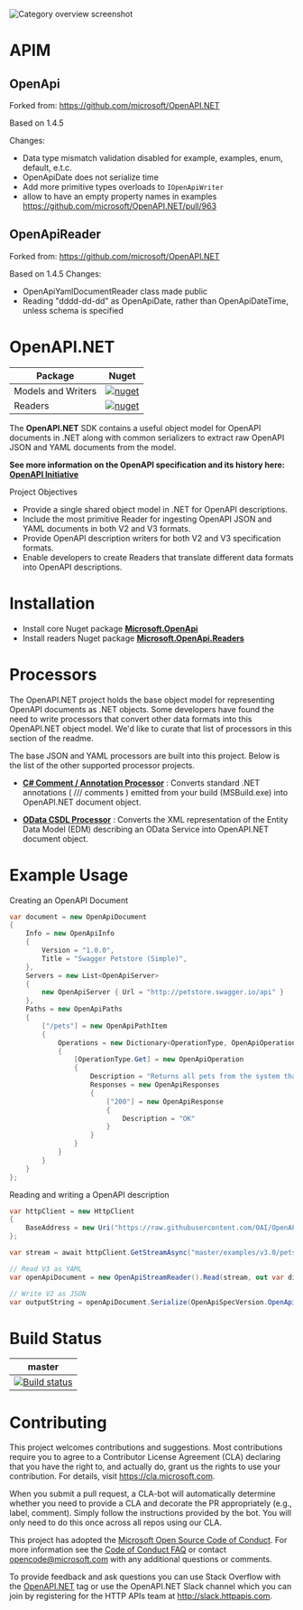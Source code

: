 ![Category overview screenshot](docs/images/oainet.png "Microsoft + OpenAPI = Love")

# APIM
## OpenApi
Forked from: https://github.com/microsoft/OpenAPI.NET

Based on 1.4.5

Changes:
- Data type mismatch validation disabled for example, examples, enum, default, e.t.c.
- OpenApiDate does not serialize time
- Add more primitive types overloads to `IOpenApiWriter`
- allow to have an empty property names in examples https://github.com/microsoft/OpenAPI.NET/pull/963 

## OpenApiReader
Forked from: https://github.com/microsoft/OpenAPI.NET

Based on 1.4.5
Changes:
- OpenApiYamlDocumentReader class made public
- Reading "dddd-dd-dd" as OpenApiDate, rather than OpenApiDateTime, unless schema is specified

# OpenAPI.NET 
|Package|Nuget|
|--|--|
|Models and Writers|[![nuget](https://img.shields.io/nuget/v/Microsoft.OpenApi.svg)](https://www.nuget.org/packages/Microsoft.OpenApi/) |
|Readers | [![nuget](https://img.shields.io/nuget/v/Microsoft.OpenApi.Readers.svg)](https://www.nuget.org/packages/Microsoft.OpenApi.Readers/) |


The **OpenAPI.NET** SDK contains a useful object model for OpenAPI documents in .NET along with common serializers to extract raw OpenAPI JSON and YAML documents from the model.

**See more information on the OpenAPI specification and its history here: <a href="https://www.openapis.org">OpenAPI Initiative</a>**

Project Objectives 

- Provide a single shared object model in .NET for OpenAPI descriptions.
- Include the most primitive Reader for ingesting OpenAPI JSON and YAML documents in both V2 and V3 formats.
- Provide OpenAPI description writers for both V2 and V3 specification formats.
- Enable developers to create Readers that translate different data formats into OpenAPI descriptions. 

# Installation

- Install core Nuget package [**Microsoft.OpenApi**](https://www.nuget.org/packages/Microsoft.OpenApi)
- Install readers Nuget package [**Microsoft.OpenApi.Readers**](https://www.nuget.org/packages/Microsoft.OpenApi.Readers)

# Processors
The OpenAPI.NET project holds the base object model for representing OpenAPI documents as .NET objects. Some developers have found the need to write processors that convert other data formats into this OpenAPI.NET object model. We'd like to curate that list of processors in this section of the readme. 

The base JSON and YAML processors are built into this project. Below is the list of the other supported processor projects.

- [**C# Comment / Annotation Processor**](https://github.com/Microsoft/OpenAPI.NET.CSharpAnnotations) : Converts standard .NET annotations ( /// comments ) emitted from your build (MSBuild.exe) into OpenAPI.NET document object. 

- [**OData CSDL Processor**](https://github.com/Microsoft/OpenAPI.NET.OData) : Converts the XML representation of the Entity Data Model (EDM) describing an OData Service into OpenAPI.NET document object. 

# Example Usage

Creating an OpenAPI Document

```C#
var document = new OpenApiDocument
{
    Info = new OpenApiInfo
    {
        Version = "1.0.0",
        Title = "Swagger Petstore (Simple)",
    },
    Servers = new List<OpenApiServer>
    {
        new OpenApiServer { Url = "http://petstore.swagger.io/api" }
    },
    Paths = new OpenApiPaths
    {
        ["/pets"] = new OpenApiPathItem
        {
            Operations = new Dictionary<OperationType, OpenApiOperation>
            {
                [OperationType.Get] = new OpenApiOperation
                {
                    Description = "Returns all pets from the system that the user has access to",
                    Responses = new OpenApiResponses
                    {
                        ["200"] = new OpenApiResponse
                        {
                            Description = "OK"
                        }
                    }
                }
            }
        }
    }
};
```

Reading and writing a OpenAPI description

```C#
var httpClient = new HttpClient
{
    BaseAddress = new Uri("https://raw.githubusercontent.com/OAI/OpenAPI-Specification/")
};

var stream = await httpClient.GetStreamAsync("master/examples/v3.0/petstore.yaml");

// Read V3 as YAML
var openApiDocument = new OpenApiStreamReader().Read(stream, out var diagnostic);

// Write V2 as JSON
var outputString = openApiDocument.Serialize(OpenApiSpecVersion.OpenApi2_0, OpenApiFormat.Json);

```

# Build Status

|**master**|
|--|
|[![Build status](https://ci.appveyor.com/api/projects/status/9l6hly3vjeu0tmtx/branch/master?svg=true)](https://ci.appveyor.com/project/MicrosoftOpenAPINETAdmin/openapi-net-54e7i/branch/master)|

# Contributing

This project welcomes contributions and suggestions.  Most contributions require you to agree to a
Contributor License Agreement (CLA) declaring that you have the right to, and actually do, grant us
the rights to use your contribution. For details, visit https://cla.microsoft.com.

When you submit a pull request, a CLA-bot will automatically determine whether you need to provide
a CLA and decorate the PR appropriately (e.g., label, comment). Simply follow the instructions
provided by the bot. You will only need to do this once across all repos using our CLA.

This project has adopted the [Microsoft Open Source Code of Conduct](https://opensource.microsoft.com/codeofconduct/).
For more information see the [Code of Conduct FAQ](https://opensource.microsoft.com/codeofconduct/faq/) or
contact [opencode@microsoft.com](mailto:opencode@microsoft.com) with any additional questions or comments.

To provide feedback and ask questions you can use Stack Overflow with the [OpenAPI.NET](https://stackoverflow.com/questions/tagged/openapi.net) tag or use the OpenAPI.NET Slack channel which you can join by registering for the HTTP APIs team at http://slack.httpapis.com.
